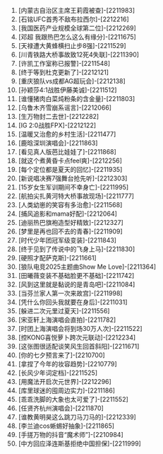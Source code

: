 
1. [内蒙古自治区主席王莉霞被查]-[2211983]
1. [石铭UFC首秀不敌布拉西尔]-[2212216]
1. [我国医药产业规模全球第二位]-[2212269]
1. [邓超 我跟热巴怎么这么有缘分]-[2211675]
1. [天禄遭大黄蜂横扫止步8强]-[2211529]
1. [川青铁路大桥事故致12死4失联]-[2211390]
1. [许凯工作室称已报警]-[2211548]
1. [终于等到杜克更新了]-[2212121]
1. [重庆狼队vs成都AG超玩会]-[2212138]
1. [孙颖莎4:1战胜伊藤美诚]-[2211512]
1. [谁懂猪肉白菜炖粉条的含金量]-[2211803]
1. [乌鲁木齐雪崩系谣言]-[2212066]
1. [生万物封二去世]-[2212282]
1. [IG 2:0战胜FPX]-[2212122]
1. [温暖又治愈的乡村生活]-[2211477]
1. [鹿晗深圳演唱会]-[2211863]
1. [看见真人版芭比娃娃了]-[2211868]
1. [就这个煮黄昏卡点feel爽]-[2212256]
1. [每个定位都是夏天的回忆]-[2211935]
1. [新说唱决赛7强舞台抢先听]-[2212303]
1. [15岁女生军训期间不幸身亡]-[2211995]
1. [航拍尖扎黄河特大桥事故现场]-[2211777]
1. [人类幼崽的笑容有多治愈]-[2211568]
1. [捕风追影和mama好配]-[2212064]
1. [迪丽热巴旗袍造型好精致]-[2212327]
1. [梦里是再也回不去的青春]-[2211909]
1. [时代少年团冠军级变装]-[2211843]
1. [终于见到了传说中的飞身上马]-[2211830]
1. [硬照才配萨克斯]-[2211661]
1. [狼队电竞2025主题曲Show Me Love]-[2211364]
1. [田曦薇变装不基础脸更不基础]-[2211742]
1. [风到这里就是黏说的是青岛吧]-[2211084]
1. [当芬兰家人第一次来故宫]-[2211998]
1. [凭什么你回头我就要在身后]-[2211031]
1. [躲进二次元里过夏天]-[2211556]
1. [宋亚轩上海演唱会直拍]-[2211782]
1. [时团上海演唱会将到场30万人次]-[2211522]
1. [控KONG喜悦萝卜跨次元联动]-[2212234]
1. [这张图很适配谈笑风生回首斜阳]-[2211671]
1. [你的七夕预言来了]-[2210700]
1. [拿捏了今年的妆容趋势]-[2210779]
1. [长风少年词定档]-[2211525]
1. [用魔法开启次元世界]-[2212296]
1. [库里球迷的囤周边实力]-[2211186]
1. [乖乖洗脚的大象也太可爱了]-[2211552]
1. [任贤齐杭州演唱会]-[2211870]
1. [谁教黄明昊这么跳刀马刀马的]-[2212339]
1. [李兰迪cos蜥蜴好抽象]-[2211865]
1. [手搓万物的抖音“魔术师”]-[2210984]
1. [中方回应泽连斯基拒绝中国担保]-[2211999]